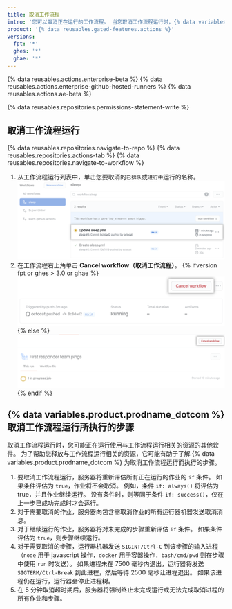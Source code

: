 ```yaml
---
title: 取消工作流程
intro: '您可以取消正在运行的工作流程。 当您取消工作流程运行时，{% data variables.product.prodname_dotcom %} 会取消属于该工作流程的所有作业和步骤。'
product: '{% data reusables.gated-features.actions %}'
versions:
  fpt: '*'
  ghes: '*'
  ghae: '*'
---
```


{% data reusables.actions.enterprise-beta %}
{% data reusables.actions.enterprise-github-hosted-runners %}
{% data reusables.actions.ae-beta %}

{% data reusables.repositories.permissions-statement-write %}

## 取消工作流程运行

{% data reusables.repositories.navigate-to-repo %}
{% data reusables.repositories.actions-tab %}
{% data reusables.repositories.navigate-to-workflow %}
1. 从工作流程运行列表中，单击您要取消的`已排队`或`进行中`运行的名称。 ![工作流程运行的名称](/assets/images/help/repository/in-progress-run.png)
1. 在工作流程右上角单击 **Cancel workflow（取消工作流程）**。
{% ifversion fpt or ghes > 3.0 or ghae %}
 ![取消检查套件按钮](/assets/images/help/repository/cancel-check-suite-updated.png)
{% else %}
 ![取消检查套件按钮](/assets/images/help/repository/cancel-check-suite.png)
{% endif %}

## {% data variables.product.prodname_dotcom %} 取消工作流程运行所执行的步骤

取消工作流程运行时，您可能正在运行使用与工作流程运行相关的资源的其他软件。 为了帮助您释放与工作流程运行相关的资源，它可能有助于了解 {% data variables.product.prodname_dotcom %} 为取消工作流程运行而执行的步骤。

1. 要取消工作流程运行，服务器将重新评估所有正在运行的作业的 `if` 条件。 如果条件评估为 `true`，作业将不会取消。 例如，条件 `if: always()` 将评估为 true，并且作业继续运行。 没有条件时，则等同于条件 `if: success()`，仅在上一步已成功完成时才会运行。
2. 对于需要取消的作业，服务器向包含需取消作业的所有运行器机器发送取消消息。
3. 对于继续运行的作业，服务器将对未完成的步骤重新评估 `if` 条件。 如果条件评估为 `true`，则步骤继续运行。
4. 对于需要取消的步骤，运行器机器发送 `SIGINT/Ctrl-C` 到该步骤的输入进程（`node` 用于 javascript 操作，`docker` 用于容器操作，`bash/cmd/pwd` 则在步骤中使用 `run` 时发送）。 如果进程未在 7500 毫秒内退出，运行器将发送 `SIGTERM/Ctrl-Break` 到此进程，然后等待 2500 毫秒让进程退出。 如果该进程仍在运行，运行器会停止进程树。
5. 在 5 分钟取消超时期后，服务器将强制终止未完成运行或无法完成取消进程的所有作业和步骤。
